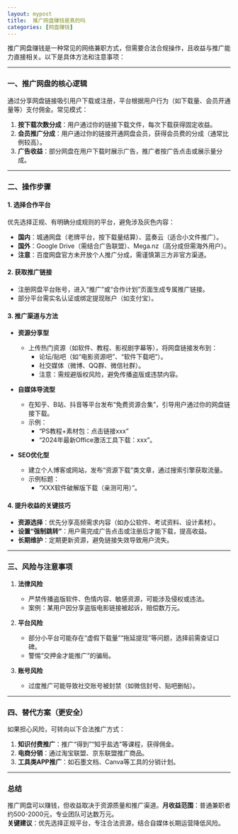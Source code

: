 ```yaml
---
layout: mypost
title:  推广网盘赚钱是真的吗
categories: [网盘赚钱]
---
```

推广网盘赚钱是一种常见的网络兼职方式，但需要合法合规操作，且收益与推广能力直接相关。以下是具体方法和注意事项：

---

### **一、推广网盘的核心逻辑**
通过分享网盘链接吸引用户下载或注册，平台根据用户行为（如下载量、会员开通量等）支付佣金。常见模式：
1. **按下载次数分成**：用户通过你的链接下载文件，每次下载获得固定收益。
2. **会员推广分成**：用户通过你的链接开通网盘会员，获得会员费的分成（通常比例较高）。
3. **广告收益**：部分网盘在用户下载时展示广告，推广者按广告点击或展示量分成。

---

### **二、操作步骤**
#### **1. 选择合作平台**
优先选择正规、有明确分成规则的平台，避免涉及灰色内容：
- **国内**：城通网盘（老牌平台，按下载量结算）、蓝奏云（适合小文件推广）。
- **国外**：Google Drive（需结合广告联盟）、Mega.nz（高分成但需海外用户）。
- **注意**：百度网盘官方未开放个人推广分成，需谨慎第三方非官方渠道。

#### **2. 获取推广链接**
- 注册网盘平台账号，进入“推广”或“合作计划”页面生成专属推广链接。
- 部分平台需实名认证或绑定提现账户（如支付宝）。

#### **3. 推广渠道与方法**
- **资源分享型**  
  - 上传热门资源（如软件、教程、影视剧字幕等），将网盘链接发布到：  
    - 论坛/贴吧（如“电影资源吧”、“软件下载吧”）。  
    - 社交媒体（微博、QQ群、微信社群）。  
    - 注意：需规避版权风险，避免传播盗版或违禁内容。  

- **自媒体导流型**  
  - 在知乎、B站、抖音等平台发布“免费资源合集”，引导用户通过你的网盘链接下载。  
  - 示例：  
    - “PS教程+素材包：点击链接xxx”  
    - “2024年最新Office激活工具下载：xxx”。  

- **SEO优化型**  
  - 建立个人博客或网站，发布“资源下载”类文章，通过搜索引擎获取流量。  
  - 示例标题：  
    - “XXX软件破解版下载（亲测可用）”。  

#### **4. 提升收益的关键技巧**
- **资源选择**：优先分享高频需求内容（如办公软件、考试资料、设计素材）。  
- **设置“强制跳转”**：用户需完成广告点击或注册后才能下载，提高收益。  
- **长期维护**：定期更新资源，避免链接失效导致用户流失。  

---

### **三、风险与注意事项**
1. **法律风险**  
   - 严禁传播盗版软件、色情内容、敏感资源，可能涉及侵权或违法。  
   - 案例：某用户因分享盗版电影链接被起诉，赔偿数万元。  

2. **平台风险**  
   - 部分小平台可能存在“虚假下载量”“拖延提现”等问题，选择前需查证口碑。  
   - 警惕“交押金才能推广”的骗局。  

3. **账号风险**  
   - 过度推广可能导致社交账号被封禁（如微信封号、贴吧删帖）。  

---

### **四、替代方案（更安全）**
如果担心风险，可转向以下合法推广方式：
1. **知识付费推广**：推广“得到”“知乎盐选”等课程，获得佣金。  
2. **电商分销**：通过淘宝联盟、京东联盟推广商品。  
3. **工具类APP推广**：如石墨文档、Canva等工具的分销计划。  

---

### **总结**
推广网盘可以赚钱，但收益取决于资源质量和推广渠道。**月收益范围**：普通兼职者约500-2000元，专业团队可达数万元。  
**关键建议**：优先选择正规平台，专注合法资源，结合自媒体长期运营降低风险。
